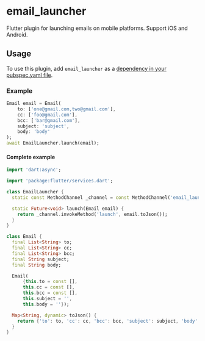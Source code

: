 # email_launcher

Flutter plugin for launching emails on mobile platforms. Support iOS and Android.

## Usage
To use this plugin, add `email_launcher` as a [dependency in your pubspec.yaml file](https://flutter.dev/platform-plugins/).

### Example

```dart
Email email = Email(
    to: ['one@gmail.com,two@gmail.com'],
    cc: ['foo@gmail.com'],
    bcc: ['bar@gmail.com'],
    subject: 'subject',
    body: 'body'
);
await EmailLauncher.launch(email);
```

#### Complete example

``` dart
import 'dart:async';

import 'package:flutter/services.dart';

class EmailLauncher {
  static const MethodChannel _channel = const MethodChannel('email_launcher');

  static Future<void> launch(Email email) {
    return _channel.invokeMethod('launch', email.toJson());
  }
}

class Email {
  final List<String> to;
  final List<String> cc;
  final List<String> bcc;
  final String subject;
  final String body;

  Email(
      {this.to = const [],
      this.cc = const [],
      this.bcc = const [],
      this.subject = '',
      this.body = ''});

  Map<String, dynamic> toJson() {
    return {'to': to, 'cc': cc, 'bcc': bcc, 'subject': subject, 'body': body};
  }
}
```